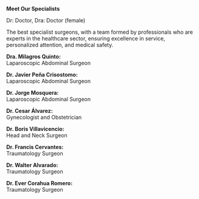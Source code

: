 **Meet Our Specialists**

Dr: Doctor, Dra: Doctor (female)

The best specialist surgeons, with a team formed by professionals who are experts in the healthcare sector, ensuring excellence in service, personalized attention, and medical safety.

**Dra. Milagros Quinto:**  
Laparoscopic Abdominal Surgeon

**Dr. Javier Peña Crisostomo:**  
Laparoscopic Abdominal Surgeon

**Dr. Jorge Mosquera:**  
Laparoscopic Abdominal Surgeon

**Dr. Cesar Álvarez:**  
Gynecologist and Obstetrician

**Dr. Boris Villavicencio:**  
Head and Neck Surgeon

**Dr. Francis Cervantes:**  
Traumatology Surgeon

**Dr. Walter Alvarado:**  
Traumatology Surgeon

**Dr. Ever Corahua Romero:**  
Traumatology Surgeon